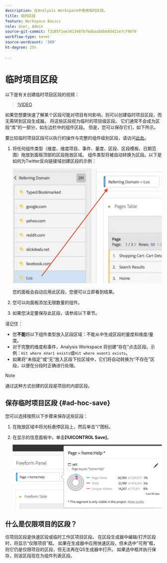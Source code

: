 ```yaml
---
description: 在Analysis Workspace中使用临时区段。
title: 临时区段
feature: Workspace Basics
role: User, Admin
source-git-commit: f3185f1ee341348fb7bdbaab8b68d421e7c79076
workflow-type: tm+mt
source-wordcount: '369'
ht-degree: 25%

---
```



# 临时项目区段

以下是有关创建临时项目区段的视频：

>[!VIDEO](https://video.tv.adobe.com/v/23978/?quality=12)

如果您想要快速了解某个区段可能对项目有何影响，则可以创建临时项目区段，而无需转到区段生成器。 将这些区段视为临时的项目级区段。 它们通常不会成为区段“库”的一部分，如左边栏中的组件区段。 但是，您可以保存它们，如下所示。

要比较临时项目区段可以执行的操作与完整的组件级别区段，请访问[此处](/help/analyze/analysis-workspace/components/segments/t-freeform-project-segment.md)。

1. 将任何组件类型（维度、维度项目、事件、量度、区段、区段模板、日期范围）拖放到面板顶部的区段拖放区域。 组件类型将被自动转换为区段。以下是如何为Twitter反向链接域创建区段的示例：

   ![](assets/ad-hoc1.png)

   您的面板会自动应用此区段，您便可以立即看到结果。

1. 您可以向面板添加无限数量的组件。
1. 如果您决定要保存此区段，请参阅以下章节。

请记住：

* 您&#x200B;**不能**&#x200B;将以下组件类型放入区段区域：不能从中生成区段的量度和维度/量度。
* 对于完整的维度和事件，Analysis Workspace 将创建“存在”点击区段。示例：`Hit where eVar1 exists`或`Hit where event1 exists`。
* 如果将“未指定”或“无”放入区段下拉区域中，它们将自动转换为“不存在”区段，以便在分段时正确进行处理。

>[!NOTE]
>
>通过这种方式创建的区段是项目的内部区段。

## 保存临时项目区段 {#ad-hoc-save}

您可以选择按照以下步骤来保存这些区段：

1. 在拖放区域中将光标悬停区段上，然后单击“i”图标。
1. 在显示的信息面板中，单击&#x200B;**[!UICONTROL Save]**。

   ![](assets/segment-info.png)

## 什么是仅限项目的区段？

仅项目区段是快速区段或临时工作区项目区段。 在区段生成器中编辑/打开区段时，将显示“仅限项目”框。 如果在生成器中应用快速区段，但未选中“可用”框，则它仍是仅限项目的区段，但无法再在QS生成器中打开。 如果选中框并执行保存，则该区段现在为组件列表区段。